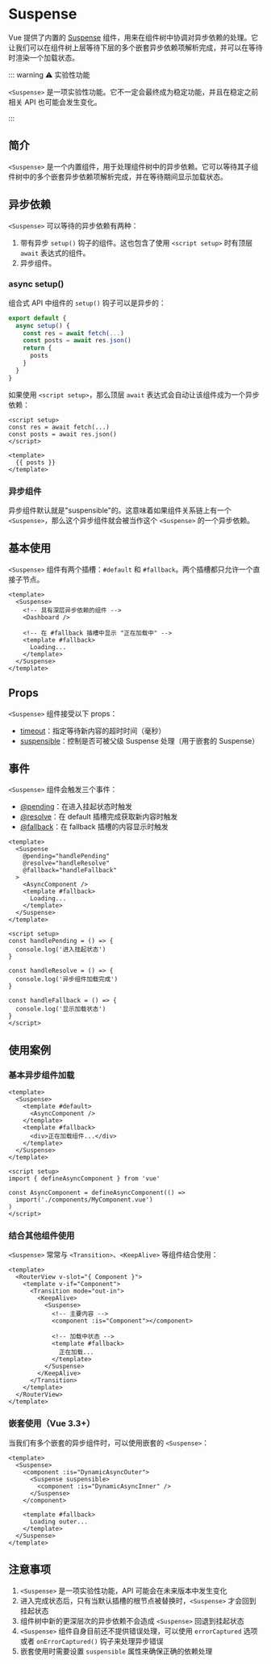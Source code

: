 # Suspense

Vue 提供了内置的 [Suspense](https://cn.vuejs.org/guide/built-ins/suspense.html) 组件，用来在组件树中协调对异步依赖的处理。它让我们可以在组件树上层等待下层的多个嵌套异步依赖项解析完成，并可以在等待时渲染一个加载状态。

::: warning ⚠️ 实验性功能

`<Suspense>` 是一项实验性功能。它不一定会最终成为稳定功能，并且在稳定之前相关 API 也可能会发生变化。

:::

## 简介

`<Suspense>` 是一个内置组件，用于处理组件树中的异步依赖。它可以等待其子组件树中的多个嵌套异步依赖项解析完成，并在等待期间显示加载状态。

## 异步依赖

`<Suspense>` 可以等待的异步依赖有两种：

1. 带有异步 `setup()` 钩子的组件。这也包含了使用 `<script setup>` 时有顶层 `await` 表达式的组件。
2. 异步组件。

### async setup()

组合式 API 中组件的 `setup()` 钩子可以是异步的：

```js
export default {
  async setup() {
    const res = await fetch(...)
    const posts = await res.json()
    return {
      posts
    }
  }
}
```

如果使用 `<script setup>`，那么顶层 `await` 表达式会自动让该组件成为一个异步依赖：

```vue
<script setup>
const res = await fetch(...)
const posts = await res.json()
</script>

<template>
  {{ posts }}
</template>
```

### 异步组件

异步组件默认就是"suspensible"的。这意味着如果组件关系链上有一个 `<Suspense>`，那么这个异步组件就会被当作这个 `<Suspense>` 的一个异步依赖。

## 基本使用

`<Suspense>` 组件有两个插槽：`#default` 和 `#fallback`。两个插槽都只允许一个直接子节点。

```vue
<template>
  <Suspense>
    <!-- 具有深层异步依赖的组件 -->
    <Dashboard />
    
    <!-- 在 #fallback 插槽中显示 "正在加载中" -->
    <template #fallback>
      Loading...
    </template>
  </Suspense>
</template>
```

## Props

`<Suspense>` 组件接受以下 props：

- [timeout](https://cn.vuejs.org/api/built-in-components.html#suspense)：指定等待新内容的超时时间（毫秒）
- [suspensible](https://cn.vuejs.org/api/built-in-components.html#suspense)：控制是否可被父级 Suspense 处理（用于嵌套的 Suspense）

## 事件

`<Suspense>` 组件会触发三个事件：

- [@pending](https://cn.vuejs.org/api/built-in-components.html#suspense)：在进入挂起状态时触发
- [@resolve](https://cn.vuejs.org/api/built-in-components.html#suspense)：在 default 插槽完成获取新内容时触发
- [@fallback](https://cn.vuejs.org/api/built-in-components.html#suspense)：在 fallback 插槽的内容显示时触发

```vue
<template>
  <Suspense
    @pending="handlePending"
    @resolve="handleResolve"
    @fallback="handleFallback"
  >
    <AsyncComponent />
    <template #fallback>
      Loading...
    </template>
  </Suspense>
</template>

<script setup>
const handlePending = () => {
  console.log('进入挂起状态')
}

const handleResolve = () => {
  console.log('异步组件加载完成')
}

const handleFallback = () => {
  console.log('显示加载状态')
}
</script>
```

## 使用案例

### 基本异步组件加载

```vue
<template>
  <Suspense>
    <template #default>
      <AsyncComponent />
    </template>
    <template #fallback>
      <div>正在加载组件...</div>
    </template>
  </Suspense>
</template>

<script setup>
import { defineAsyncComponent } from 'vue'

const AsyncComponent = defineAsyncComponent(() =>
  import('./components/MyComponent.vue')
)
</script>
```

### 结合其他组件使用

`<Suspense>` 常常与 `<Transition>`、`<KeepAlive>` 等组件结合使用：

```vue
<template>
  <RouterView v-slot="{ Component }">
    <template v-if="Component">
      <Transition mode="out-in">
        <KeepAlive>
          <Suspense>
            <!-- 主要内容 -->
            <component :is="Component"></component>
            
            <!-- 加载中状态 -->
            <template #fallback>
              正在加载...
            </template>
          </Suspense>
        </KeepAlive>
      </Transition>
    </template>
  </RouterView>
</template>
```

### 嵌套使用（Vue 3.3+）

当我们有多个嵌套的异步组件时，可以使用嵌套的 `<Suspense>`：

```vue
<template>
  <Suspense>
    <component :is="DynamicAsyncOuter">
      <Suspense suspensible>
        <component :is="DynamicAsyncInner" />
      </Suspense>
    </component>
    
    <template #fallback>
      Loading outer...
    </template>
  </Suspense>
</template>
```

## 注意事项

1. `<Suspense>` 是一项实验性功能，API 可能会在未来版本中发生变化
2. 进入完成状态后，只有当默认插槽的根节点被替换时，`<Suspense>` 才会回到挂起状态
3. 组件树中新的更深层次的异步依赖不会造成 `<Suspense>` 回退到挂起状态
4. `<Suspense>` 组件自身目前还不提供错误处理，可以使用 `errorCaptured` 选项或者 `onErrorCaptured()` 钩子来处理异步错误
5. 嵌套使用时需要设置 `suspensible` 属性来确保正确的依赖处理
